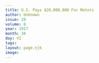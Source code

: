 ```yaml
---
title: U.S. Pays $20,000,000 For Motors
author: Unknown
issue: 29
volume: 8
year: 1917
month: 34
day: VI
tags:
layout: page.njk
image:
---
```

